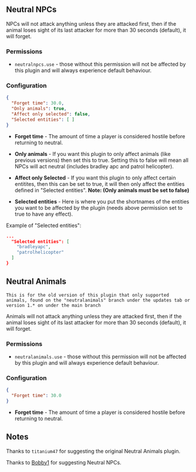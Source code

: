 ## Neutral NPCs
NPCs will not attack anything unless they are attacked first, then if the animal loses sight of its last attacker for more than 30 seconds (default), it will forget.

### Permissions
* `neutralnpcs.use` - those without this permission will not be affected by this plugin and will always experience default behaviour.

### Configuration

```json
{
  "Forget time": 30.0,
  "Only animals": true,
  "Affect only selected": false,
  "Selected entities": [ ]
}
```

* **Forget time** - The amount of time a player is considered hostile before returning to neutral.

* **Only animals** - If you want this plugin to only affect animals (like previous versions) then set this to true. Setting this to false will mean all NPCs will act neutral (includes bradley apc and patrol helicopter).

* **Affect only Selected** - If you want this plugin to only affect certain entitites, then this can be set to true, it will then only affect the entities defined in "Selected entities". **Note: (Only animals must be set to false)**

* **Selected entities** - Here is where you put the shortnames of the entities you want to be affected by the plugin (needs above permission set to true to have any effect).

Example of "Selected entities":

```json
...
  "Selected entities": [
    "bradleyapc",
    "patrolhelicopter"
  ]
}
```



## Neutral Animals
`This is for the old version of this plugin that only supported animals, found on the "neutralanimals" branch under the updates tab or version 1.* on under the main branch`

Animals will not attack anything unless they are attacked first, then if the animal loses sight of its last attacker for more than 30 seconds (default), it will forget.

### Permissions
* `neutralanimals.use` - those without this permission will not be affected by this plugin and will always experience default behaviour.

### Configuration

```json
{
  "Forget time": 30.0
}
```

* **Forget time** - The amount of time a player is considered hostile before returning to neutral.

## Notes
Thanks to `titanium47` for suggesting the original Neutral Animals plugin.

Thanks to [Bobby1](https://umod.org/user/Bobby1) for suggesting Neutral NPCs.